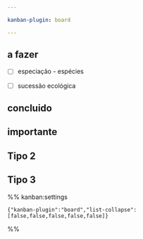 ```yaml
---

kanban-plugin: board

---
```


## a fazer

- [ ] especiação - espécies
- [ ] sucessão ecológica


## concluido



## importante



## Tipo 2



## Tipo 3





%% kanban:settings
```
{"kanban-plugin":"board","list-collapse":[false,false,false,false,false]}
```
%%